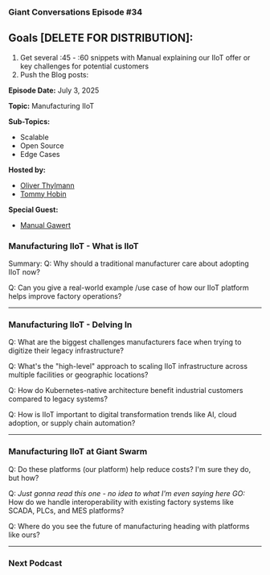 ### Giant Conversations Episode #34

## Goals [DELETE FOR DISTRIBUTION]: 
1. Get several :45 - :60 snippets with Manual explaining our IIoT offer or key challenges for potential customers
3. Push the Blog posts:


**Episode Date:** July 3, 2025

**Topic:**
Manufacturing IIoT

**Sub-Topics:**
- Scalable
- Open Source
- Edge Cases

**Hosted by:** 

* [Oliver Thylmann](https://www.linkedin.com/in/thylmann/)
* [Tommy Hobin](https://www.linkedin.com/in/tommy-hobin/)

**Special Guest:**

* [Manual Gawert](https://github.com/gawertm)

### Manufacturing IIoT - What is IIoT

Summary:
Q: Why should a traditional manufacturer care about adopting IIoT now?

Q: Can you give a real-world example /use case of how our IIoT platform helps improve factory operations?

------------------------------------------------------------------------------------------------------------------------------

### Manufacturing IIoT - Delving In

Q: What are the biggest challenges manufacturers face when trying to digitize their legacy infrastructure?

Q: What's the "high-level" approach to scaling IIoT infrastructure across multiple facilities or geographic locations?

Q: How do Kubernetes-native architecture benefit industrial customers compared to legacy systems?

Q: How is IIoT important to digital transformation trends like AI, cloud adoption, or supply chain automation?

------------------------------------------------------------------------------------------------------------------------------

### Manufacturing IIoT at Giant Swarm

Q: Do these platforms (our platform) help reduce costs? I'm sure they do, but how?

Q: _Just gonna read this one - no idea to what I'm even saying here GO:_ How do we handle interoperability with existing factory systems like SCADA, PLCs, and MES platforms?

Q: Where do you see the future of manufacturing heading with platforms like ours?

------------------------------------------------------------------------------------------------------------------------------


### Next Podcast

















